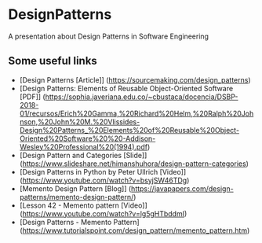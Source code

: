 # DesignPatterns
A presentation about Design Patterns in Software Engineering

## Some useful links
* [Design Patterns [Article]] (https://sourcemaking.com/design_patterns)
* [Design Patterns: Elements of Reusable Object-Oriented Software [PDF]] (https://sophia.javeriana.edu.co/~cbustaca/docencia/DSBP-2018-01/recursos/Erich%20Gamma,%20Richard%20Helm,%20Ralph%20Johnson,%20John%20M.%20Vlissides-Design%20Patterns_%20Elements%20of%20Reusable%20Object-Oriented%20Software%20%20-Addison-Wesley%20Professional%20(1994).pdf)
* [Design Pattern and Categories [Slide]] (https://www.slideshare.net/himanshuhora/design-pattern-categories)
* [Design Patterns in Python by Peter Ullrich [Video]] (https://www.youtube.com/watch?v=bsyjSW46TDg)
* [Memento Design Pattern [Blog]] (https://javapapers.com/design-patterns/memento-design-pattern/)
* [Lesson 42 - Memento pattern [Video]] (https://www.youtube.com/watch?v=lg5gHTbddmI)
* [Design Patterns - Memento Pattern] (https://www.tutorialspoint.com/design_pattern/memento_pattern.htm)
